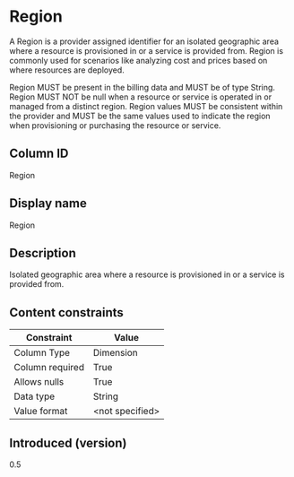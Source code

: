 # Region

A Region is a provider assigned identifier for an isolated geographic area where a resource is provisioned in or a service is provided from. Region is commonly used for scenarios like analyzing cost and prices based on where resources are deployed.

Region MUST be present in the billing data and MUST be of type String. Region MUST NOT be null when a resource or service is operated in or managed from a distinct region. Region values MUST be consistent within the provider and MUST be the same values used to indicate the region when provisioning or purchasing the resource or service.

## Column ID

Region

## Display name

Region

## Description

Isolated geographic area where a resource is provisioned in or a service is provided from.

## Content constraints

| Constraint      | Value           |
|-----------------|-----------------|
| Column Type     | Dimension       |
| Column required | True            |
| Allows nulls    | True            |
| Data type       | String          |
| Value format    | \<not specified> |

## Introduced (version)

0.5
